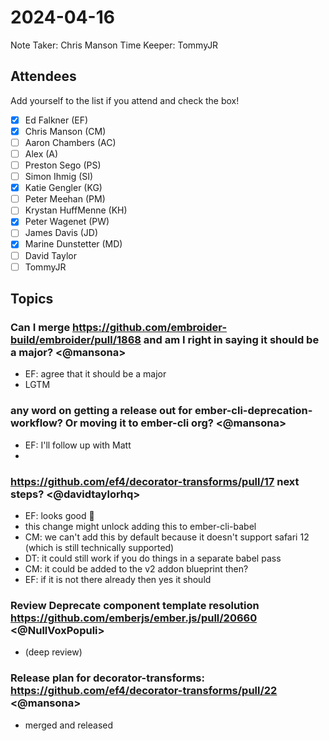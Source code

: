 # 2024-04-16

Note Taker: Chris Manson
Time Keeper: TommyJR

## Attendees

Add yourself to the list if you attend and check the box!

- [x] Ed Falkner (EF)
- [x] Chris Manson (CM)
- [ ] Aaron Chambers (AC)
- [ ] Alex (A)
- [ ] Preston Sego (PS)
- [ ] Simon Ihmig (SI)
- [x] Katie Gengler (KG)
- [ ] Peter Meehan (PM)
- [ ] Krystan HuffMenne (KH)
- [x] Peter Wagenet (PW)
- [ ] James Davis (JD)
- [x] Marine Dunstetter (MD)
- [ ] David Taylor
- [ ] TommyJR

## Topics

### Can I merge https://github.com/embroider-build/embroider/pull/1868 and am I right in saying it should be a major? <@mansona>

- EF: agree that it should be a major
- LGTM

### any word on getting a release out for ember-cli-deprecation-workflow? Or moving it to ember-cli org? <@mansona> 

- EF: I'll follow up with Matt
- 

### https://github.com/ef4/decorator-transforms/pull/17 next steps? <@davidtaylorhq>

- EF: looks good 🎉
- this change might unlock adding this to ember-cli-babel
- CM: we can't add this by default because it doesn't support safari 12 (which is still technically supported)
- DT: it could still work if you do things in a separate babel pass
- CM: it could be added to the v2 addon blueprint then? 
- EF: if it is not there already then yes it should

### Review Deprecate component template resolution https://github.com/emberjs/ember.js/pull/20660 <@NullVoxPopuli>

- (deep review)

### Release plan for decorator-transforms: https://github.com/ef4/decorator-transforms/pull/22 <@mansona>

- merged and released
